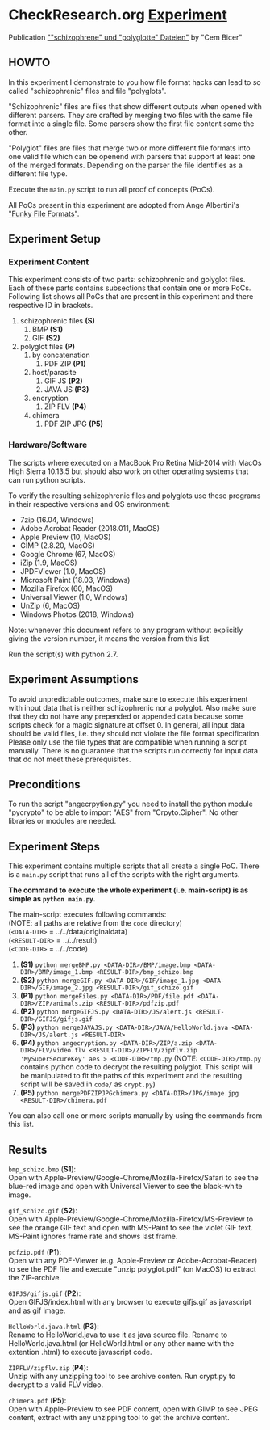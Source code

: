 # CheckResearch.org [Experiment](https://checkresearch.org/Experiment/View/9fc99c57-b861-44e3-bf23-d44f4bb208b1)  

 Publication [""schizophrene" und "polyglotte" Dateien"](https://dblp.uni-trier.de/search?q=%22schizophrene%22+und+%22polyglotte%22+Dateien) by "Cem Bicer"  

## HOWTO  

In this experiment I demonstrate to you how file format hacks can lead to so called "schizophrenic" files and file "polyglots".  

"Schizophrenic" files are files that show different outputs when opened with different parsers. They are crafted by merging two files with the same file format into a single file. Some parsers show the first file content some the other.  

"Polyglot" files are files that merge two or more different file formats into one valid file which can be openend with parsers that support at least one of the merged formats. Depending on the parser the file identifies as a different file type.  

Execute the `main.py` script to run all proof of concepts (PoCs).  

All PoCs present in this experiment are adopted from Ange Albertini's ["Funky File Formats"](https://events.ccc.de/congress/2014/Fahrplan/system/attachments/2562/original/Funky_File_Formats.pdf).  

## Experiment Setup  

### Experiment Content  

This experiment consists of two parts: schizophrenic and golyglot files. Each of these parts contains subsections that contain one or more PoCs. Following list shows all PoCs that are present in this experiment and there respective ID in brackets.  

1. schizophrenic files **(S)**  
   1. BMP **(S1)**  
   2. GIF **(S2)**  
2. polyglot files **(P)**  
   1. by concatenation  
      1. PDF ZIP **(P1)**  
   2. host/parasite  
      1. GIF JS **(P2)**  
      2. JAVA JS **(P3)**  
   3. encryption  
      1. ZIP FLV **(P4)**  
   4. chimera  
      1. PDF ZIP JPG **(P5)**  

### Hardware/Software  

The scripts where executed on a MacBook Pro Retina Mid-2014 with MacOs High Sierra 10.13.5 but should also work on other operating systems that can run python scripts.  

To verify the resulting schizophrenic files and polyglots use these programs in their respective versions and OS environment:  
* 7zip (16.04, Windows)  
* Adobe Acrobat Reader (2018.011, MacOS)  
* Apple Preview (10, MacOS)  
* GIMP (2.8.20, MacOS)  
* Google Chrome (67, MacOS)  
* iZip (1.9, MacOS)  
* JPDFViewer (1.0, MacOS)  
* Microsoft Paint (18.03, Windows)  
* Mozilla Firefox (60, MacOS)  
* Universal Viewer (1.0, Windows)  
* UnZip (6, MacOS)  
* Windows Photos (2018, Windows)  

Note: whenever this document refers to any program without explicitly giving the version number, it means the version from this list  

Run the script(s) with python 2.7.  

## Experiment Assumptions  

To avoid unpredictable outcomes, make sure to execute this experiment with input data that is neither schizophrenic nor a polyglot. Also make sure that they do not have any prepended or appended data because some scripts check for a magic signature at offset 0. In general, all input data should be valid files, i.e. they should not violate the file format specification. Please only use the file types that are compatible when running a script manually. There is no guarantee that the scripts run correctly for input data that do not meet these prerequisites.

## Preconditions  

To run the script "angecrpytion.py" you need to install the python module "pycrypto" to be able to import "AES" from "Crpyto.Cipher". No other libraries or modules are needed.  

## Experiment Steps  

This experiment contains multiple scripts that all create a single PoC. There is a `main.py` script that runs all of the scripts with the right arguments. 

**The command to execute the whole experiment (i.e. main-script) is as simple as `python main.py`.**

The main-script executes following commands:  
(NOTE: all paths are relative from the `code` directory)  
(`<DATA-DIR>` = ../../data/originaldata)  
(`<RESULT-DIR>` = ../../result)  
(`<CODE-DIR>` = ../../code)  
1. **(S1)** `python mergeBMP.py <DATA-DIR>/BMP/image.bmp <DATA-DIR>/BMP/image_1.bmp <RESULT-DIR>/bmp_schizo.bmp`
2. **(S2)** `python mergeGIF.py <DATA-DIR>/GIF/image_1.jpg <DATA-DIR>/GIF/image_2.jpg <RESULT-DIR>/gif_schizo.gif`
3. **(P1)** `python mergeFiles.py <DATA-DIR>/PDF/file.pdf <DATA-DIR>/ZIP/animals.zip <RESULT-DIR>/pdfzip.pdf`
4. **(P2)** `python mergeGIFJS.py <DATA-DIR>/JS/alert.js <RESULT-DIR>/GIFJS/gifjs.gif`
5. **(P3)** `python mergeJAVAJS.py <DATA-DIR>/JAVA/HelloWorld.java <DATA-DIR>/JS/alert.js <RESULT-DIR>`
6. **(P4)** `python angecryption.py <DATA-DIR>/ZIP/a.zip <DATA-DIR>/FLV/video.flv <RESULT-DIR>/ZIPFLV/zipflv.zip 'MySuperSecureKey' aes > <CODE-DIR>/tmp.py` (NOTE: `<CODE-DIR>/tmp.py` contains python code to decrypt the resulting polyglot. This script will be manipulated to fit the paths of this experiment and the resulting script will be saved in `code/` as `crypt.py`)
7. **(P5)** `python mergePDFZIPJPGchimera.py <DATA-DIR>/JPG/image.jpg <RESULT-DIR>/chimera.pdf`

You can also call one or more scripts manually by using the commands from this list.

## Results  

`bmp_schizo.bmp` (**S1**):  
Open with Apple-Preview/Google-Chrome/Mozilla-Firefox/Safari to see the blue-red image and open with Universal Viewer to see the black-white image.  

`gif_schizo.gif` (**S2**):  
Open with Apple-Preview/Google-Chrome/Mozilla-Firefox/MS-Preview to see the orange GIF text and open with MS-Paint to see the violet GIF text. MS-Paint ignores frame rate and shows last frame.  

`pdfzip.pdf` (**P1**):  
Open with any PDF-Viewer (e.g. Apple-Preview or Adobe-Acrobat-Reader) to see the PDF file and execute "unzip polyglot.pdf" (on MacOS) to extract the ZIP-archive.  

`GIFJS/gifjs.gif` (**P2**):  
Open GIFJS/index.html with any browser to execute gifjs.gif as javascript and as gif image.  

`HelloWorld.java.html` (**P3**):  
Rename to HelloWorld.java to use it as java source file. Rename to HelloWorld.java.html (or HelloWorld.html or any other name with the extention .html) to execute javascript code.  

`ZIPFLV/zipflv.zip` (**P4**):  
Unzip with any unzipping tool to see archive conten. Run crypt.py to decrypt to a valid FLV video.  

`chimera.pdf` (**P5**):  
Open with Apple-Preview to see PDF content, open with GIMP to see JPEG content, extract with any unzipping tool to get the archive content.  
